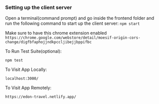 ### Setting up the client server
Open a terminal(command prompt) and go inside the frontend folder and run the following command to start up the client server:
`npm start`

Make sure to have this chrome extension enabled `https://chrome.google.com/webstore/detail/moesif-origin-cors-change/digfbfaphojjndkpccljibejjbppifbc`

To Run Test Suite(optional):  

`npm test`  

To Visit App Locally:

`localhost:3000/`

To Visit App Remotely:

`https://edon-travel.netlify.app/`